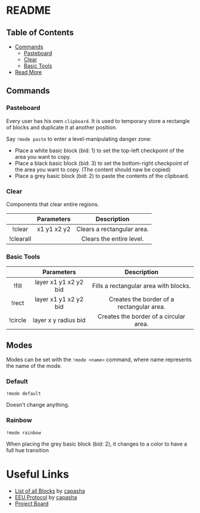 # README

## Table of Contents

- [Commands](#commands)
  - [Pasteboard](#pasteboard)
  - [Clear](#clear)
  - [Basic Tools](#basic-tools)
- [Read More](#useful-links)

## Commands

### Pasteboard

Every user has his own `clipboard`. It is used to temporary store a rectangle of blocks and duplicate it
at another position.

Say `!mode paste` to enter a level-manipulating danger zone:

- Place a white basic block (bid: 1) to set the top-left checkpoint of the area you want to copy.
- Place a black basic block (bid: 3) to set the bottom-right checkpoint of the area you want to copy. (The content should naw be copied)
- Place a grey basic block (bid: 2) to paste the contents of the clipboard. 

### Clear

Components that clear entire regions.

|           |  Parameters |         Description        |
|:---------:|:-----------:|:--------------------------:|
| !clear    | x1 y1 x2 y2 | Clears a rectangular area. |
| !clearall |             | Clears the entire level.   |

### Basic Tools

|             |       Parameters      |                Description                |
|:-----------:|:---------------------:|:-----------------------------------------:|
| !fill       | layer x1 y1 x2 y2 bid | Fills a rectangular area with blocks.     |
| !rect       | layer x1 y1 x2 y2 bid | Creates the border of a rectangular area. |
| !circle     | layer x y radius bid  | Creates the border of a circular area.    |

## Modes

Modes can be set with the `!mode <name>` command, where name represents the name of the mode.

### Default
`!mode default`

Doesn't change anything.

### Rainbow
`!mode rainbow`

When placing the grey basic block (bid: 2), it changes to a color to have a full hue transition

# Useful Links

- [List of all Blocks](https://github.com/capasha/EEUProtocol/blob/master/Blocks.md) by [capasha](https://github.com/capasha)
- [EEU Protocol](https://github.com/capasha/EEUProtocol/blob/master/README.md) by [capasha](https://github.com/capasha)
- [Project Board](https://github.com/Anatoly03/CCBot/projects/2)
